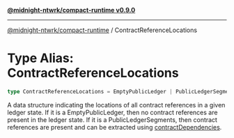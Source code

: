 [**@midnight-ntwrk/compact-runtime v0.9.0**](../README.md)

***

[@midnight-ntwrk/compact-runtime](../globals.md) / ContractReferenceLocations

# Type Alias: ContractReferenceLocations

```ts
type ContractReferenceLocations = EmptyPublicLedger | PublicLedgerSegments;
```

A data structure indicating the locations of all contract references in a given ledger state. If it is a EmptyPublicLedger,
then no contract references are present in the ledger state. If it is a PublicLedgerSegments, then contract references are
present and can be extracted using [contractDependencies](../functions/contractDependencies.md).

